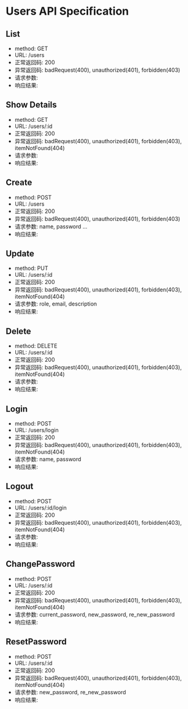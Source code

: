 # Users API Specification

## List
- method: GET
- URL: /users
- 正常返回码: 200
- 异常返回码: badRequest(400), unauthorized(401), forbidden(403)
- 请求参数:
- 响应结果:

## Show Details
- method: GET
- URL: /users/:id
- 正常返回码: 200
- 异常返回码: badRequest(400), unauthorized(401), forbidden(403), itemNotFound(404)
- 请求参数:
- 响应结果:

## Create
- method: POST
- URL: /users
- 正常返回码: 200
- 异常返回码: badRequest(400), unauthorized(401), forbidden(403)
- 请求参数: name, password ...
- 响应结果:

## Update
- method: PUT
- URL: /users/:id
- 正常返回码: 200
- 异常返回码: badRequest(400), unauthorized(401), forbidden(403), itemNotFound(404)
- 请求参数: role, email, description
- 响应结果:

## Delete
- method: DELETE
- URL: /users/:id
- 正常返回码: 200
- 异常返回码: badRequest(400), unauthorized(401), forbidden(403), itemNotFound(404)
- 请求参数:
- 响应结果:

## Login
- method: POST
- URL: /users/login
- 正常返回码: 200
- 异常返回码: badRequest(400), unauthorized(401), forbidden(403), itemNotFound(404)
- 请求参数: name, password
- 响应结果:

## Logout
- method: POST
- URL: /users/:id/login
- 正常返回码: 200
- 异常返回码: badRequest(400), unauthorized(401), forbidden(403), itemNotFound(404)
- 请求参数:
- 响应结果:

## ChangePassword
- method: POST
- URL: /users/:id
- 正常返回码: 200
- 异常返回码: badRequest(400), unauthorized(401), forbidden(403), itemNotFound(404)
- 请求参数: current_password, new_password, re_new_password
- 响应结果:

## ResetPassword
- method: POST
- URL: /users/:id
- 正常返回码: 200
- 异常返回码: badRequest(400), unauthorized(401), forbidden(403), itemNotFound(404)
- 请求参数: new_password, re_new_password
- 响应结果:
